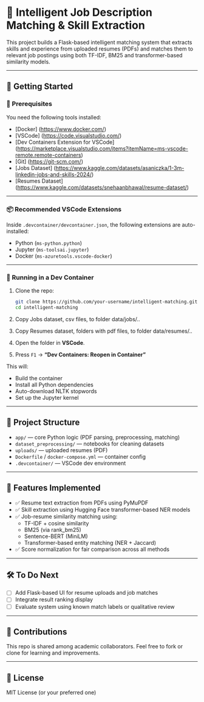 # 🧠 Intelligent Job Description Matching & Skill Extraction

This project builds a Flask-based intelligent matching system that extracts skills and experience from uploaded resumes (PDFs) and matches them to relevant job postings using both TF-IDF, BM25 and transformer-based similarity models.

---

## 🚀 Getting Started

### 🔧 Prerequisites

You need the following tools installed:

- [Docker] (https://www.docker.com/)
- [VSCode] (https://code.visualstudio.com/)
- [Dev Containers Extension for VSCode] (https://marketplace.visualstudio.com/items?itemName=ms-vscode-remote.remote-containers)
- [Git] (https://git-scm.com/)
- [Jobs Dataset] (https://www.kaggle.com/datasets/asaniczka/1-3m-linkedin-jobs-and-skills-2024/)
- [Resumes Dataset] (https://www.kaggle.com/datasets/snehaanbhawal/resume-dataset/)

---

### 📦 Recommended VSCode Extensions

Inside `.devcontainer/devcontainer.json`, the following extensions are auto-installed:

- Python (`ms-python.python`)
- Jupyter (`ms-toolsai.jupyter`)
- Docker (`ms-azuretools.vscode-docker`)

---

### 🐳 Running in a Dev Container

1. Clone the repo:
   ```bash
   git clone https://github.com/your-username/intelligent-matching.git
   cd intelligent-matching
   ```

2. Copy Jobs dataset, csv files, to folder data/jobs/..

3. Copy Resumes dataset, folders with pdf files, to folder data/resumes/..  

2. Open the folder in **VSCode**.

3. Press `F1` → **“Dev Containers: Reopen in Container”**

This will:
- Build the container
- Install all Python dependencies
- Auto-download NLTK stopwords
- Set up the Jupyter kernel

---

## 📂 Project Structure

- `app/` — core Python logic (PDF parsing, preprocessing, matching)
- `dataset_preprocessing/` — notebooks for cleaning datasets
- `uploads/` — uploaded resumes (PDF)
- `Dockerfile` / `docker-compose.yml` — container config
- `.devcontainer/` — VSCode dev environment

---

## 🧪 Features Implemented

- ✅ Resume text extraction from PDFs using PyMuPDF
- ✅ Skill extraction using Hugging Face transformer-based NER models
- ✅ Job-resume similarity matching using:
  - TF-IDF + cosine similarity
  - BM25 (via rank_bm25)
  - Sentence-BERT (MiniLM)
  - Transformer-based entity matching (NER + Jaccard)
- ✅ Score normalization for fair comparison across all methods

---

## 🛠️ To Do Next

- [ ] Add Flask-based UI for resume uploads and job matches
- [ ] Integrate result ranking display
- [ ] Evaluate system using known match labels or qualitative review

---

## 🤝 Contributions

This repo is shared among academic collaborators. Feel free to fork or clone for learning and improvements.

---

## 📄 License

MIT License (or your preferred one)

